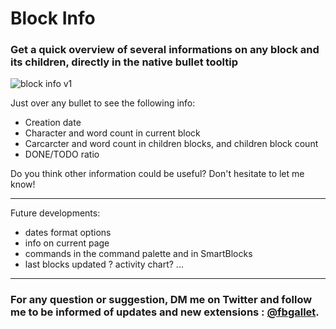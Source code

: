 # Block Info

### Get a quick overview of several informations on any block and its children, directly in the native bullet tooltip

![block info v1](https://user-images.githubusercontent.com/74436347/211206704-971c844e-8665-46dd-88da-242eaebbebbb.gif)

Just over any bullet to see the following info:

- Creation date
- Character and word count in current block
- Carcarcter and word count in children blocks, and children block count
- DONE/TODO ratio

Do you think other information could be useful? Don't hesitate to let me know!

---

Future developments:

- dates format options
- info on current page
- commands in the command palette and in SmartBlocks
- last blocks updated ? activity chart? ...

---

### For any question or suggestion, DM me on **Twitter** and follow me to be informed of updates and new extensions : [@fbgallet](https://twitter.com/fbgallet).
